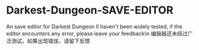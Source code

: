 # Darkest-Dungeon-SAVE-EDITOR
An save editor for Darkest Dungeon Ⅱ
haven't been widely tested, if the editor encounters any error, please leave your feedback\n
编辑器还未经过广泛测试，如果出现错误，请留下反馈
